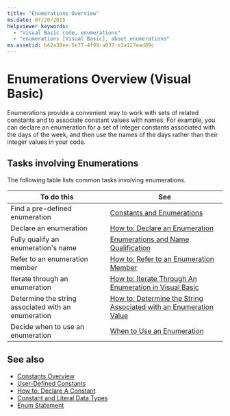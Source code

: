 ```yaml
---
title: "Enumerations Overview"
ms.date: 07/20/2015
helpviewer_keywords: 
  - "Visual Basic code, enumerations"
  - "enumerations [Visual Basic], about enumerations"
ms.assetid: b42a38ee-5e77-4f99-a037-e3a127ead89c
---
```

# Enumerations Overview (Visual Basic)
Enumerations provide a convenient way to work with sets of related constants and to associate constant values with names. For example, you can declare an enumeration for a set of integer constants associated with the days of the week, and then use the names of the days rather than their integer values in your code.  
  
## Tasks involving Enumerations  
 The following table lists common tasks involving enumerations.  
  
|To do this|See|  
|----------------|---------|  
|Find a pre-defined enumeration|[Constants and Enumerations](../../../language-reference/constants-and-enumerations.md)|  
|Declare an enumeration|[How to: Declare an Enumeration](how-to-declare-enumerations.md)|  
|Fully qualify an enumeration's name|[Enumerations and Name Qualification](enumerations-and-name-qualification.md)|  
|Refer to an enumeration member|[How to: Refer to an Enumeration Member](how-to-refer-to-an-enumeration-member.md)|  
|Iterate through an enumeration|[How to: Iterate Through An Enumeration in Visual Basic](how-to-iterate-through-an-enumeration.md)|  
|Determine the string associated with an enumeration|[How to: Determine the String Associated with an Enumeration Value](how-to-determine-the-string-associated-with-an-enumeration-value.md)|  
|Decide when to use an enumeration|[When to Use an Enumeration](when-to-use-an-enumeration.md)|  
  
## See also

- [Constants Overview](constants-overview.md)
- [User-Defined Constants](user-defined-constants.md)
- [How to: Declare A Constant](how-to-declare-a-constant.md)
- [Constant and Literal Data Types](constant-and-literal-data-types.md)
- [Enum Statement](../../../language-reference/statements/enum-statement.md)
